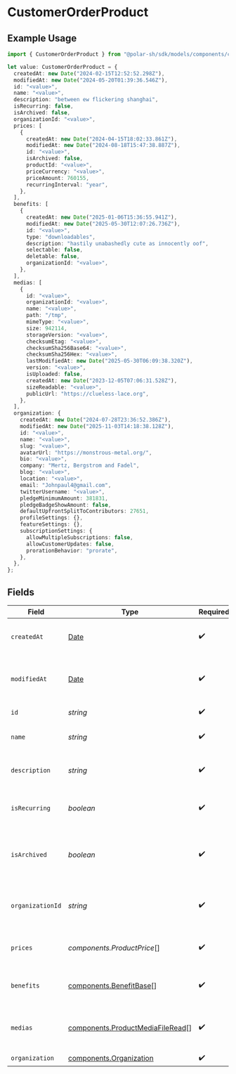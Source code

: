 # CustomerOrderProduct

## Example Usage

```typescript
import { CustomerOrderProduct } from "@polar-sh/sdk/models/components/customerorderproduct.js";

let value: CustomerOrderProduct = {
  createdAt: new Date("2024-02-15T12:52:52.298Z"),
  modifiedAt: new Date("2024-05-20T01:39:36.546Z"),
  id: "<value>",
  name: "<value>",
  description: "between ew flickering shanghai",
  isRecurring: false,
  isArchived: false,
  organizationId: "<value>",
  prices: [
    {
      createdAt: new Date("2024-04-15T18:02:33.861Z"),
      modifiedAt: new Date("2024-08-18T15:47:38.887Z"),
      id: "<value>",
      isArchived: false,
      productId: "<value>",
      priceCurrency: "<value>",
      priceAmount: 760155,
      recurringInterval: "year",
    },
  ],
  benefits: [
    {
      createdAt: new Date("2025-01-06T15:36:55.941Z"),
      modifiedAt: new Date("2025-05-30T12:07:26.736Z"),
      id: "<value>",
      type: "downloadables",
      description: "hastily unabashedly cute as innocently oof",
      selectable: false,
      deletable: false,
      organizationId: "<value>",
    },
  ],
  medias: [
    {
      id: "<value>",
      organizationId: "<value>",
      name: "<value>",
      path: "/tmp",
      mimeType: "<value>",
      size: 942114,
      storageVersion: "<value>",
      checksumEtag: "<value>",
      checksumSha256Base64: "<value>",
      checksumSha256Hex: "<value>",
      lastModifiedAt: new Date("2025-05-30T06:09:38.320Z"),
      version: "<value>",
      isUploaded: false,
      createdAt: new Date("2023-12-05T07:06:31.528Z"),
      sizeReadable: "<value>",
      publicUrl: "https://clueless-lace.org",
    },
  ],
  organization: {
    createdAt: new Date("2024-07-28T23:36:52.386Z"),
    modifiedAt: new Date("2025-11-03T14:18:38.128Z"),
    id: "<value>",
    name: "<value>",
    slug: "<value>",
    avatarUrl: "https://monstrous-metal.org/",
    bio: "<value>",
    company: "Mertz, Bergstrom and Fadel",
    blog: "<value>",
    location: "<value>",
    email: "Johnpaul4@gmail.com",
    twitterUsername: "<value>",
    pledgeMinimumAmount: 381831,
    pledgeBadgeShowAmount: false,
    defaultUpfrontSplitToContributors: 27651,
    profileSettings: {},
    featureSettings: {},
    subscriptionSettings: {
      allowMultipleSubscriptions: false,
      allowCustomerUpdates: false,
      prorationBehavior: "prorate",
    },
  },
};
```

## Fields

| Field                                                                                         | Type                                                                                          | Required                                                                                      | Description                                                                                   |
| --------------------------------------------------------------------------------------------- | --------------------------------------------------------------------------------------------- | --------------------------------------------------------------------------------------------- | --------------------------------------------------------------------------------------------- |
| `createdAt`                                                                                   | [Date](https://developer.mozilla.org/en-US/docs/Web/JavaScript/Reference/Global_Objects/Date) | :heavy_check_mark:                                                                            | Creation timestamp of the object.                                                             |
| `modifiedAt`                                                                                  | [Date](https://developer.mozilla.org/en-US/docs/Web/JavaScript/Reference/Global_Objects/Date) | :heavy_check_mark:                                                                            | Last modification timestamp of the object.                                                    |
| `id`                                                                                          | *string*                                                                                      | :heavy_check_mark:                                                                            | The ID of the product.                                                                        |
| `name`                                                                                        | *string*                                                                                      | :heavy_check_mark:                                                                            | The name of the product.                                                                      |
| `description`                                                                                 | *string*                                                                                      | :heavy_check_mark:                                                                            | The description of the product.                                                               |
| `isRecurring`                                                                                 | *boolean*                                                                                     | :heavy_check_mark:                                                                            | Whether the product is a subscription tier.                                                   |
| `isArchived`                                                                                  | *boolean*                                                                                     | :heavy_check_mark:                                                                            | Whether the product is archived and no longer available.                                      |
| `organizationId`                                                                              | *string*                                                                                      | :heavy_check_mark:                                                                            | The ID of the organization owning the product.                                                |
| `prices`                                                                                      | *components.ProductPrice*[]                                                                   | :heavy_check_mark:                                                                            | List of prices for this product.                                                              |
| `benefits`                                                                                    | [components.BenefitBase](../../models/components/benefitbase.md)[]                            | :heavy_check_mark:                                                                            | List of benefits granted by the product.                                                      |
| `medias`                                                                                      | [components.ProductMediaFileRead](../../models/components/productmediafileread.md)[]          | :heavy_check_mark:                                                                            | List of medias associated to the product.                                                     |
| `organization`                                                                                | [components.Organization](../../models/components/organization.md)                            | :heavy_check_mark:                                                                            | N/A                                                                                           |
